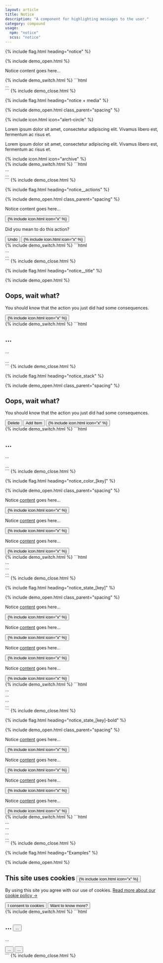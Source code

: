 ```yaml
---
layout: article
title: Notice
description: "A component for highlighting messages to the user."
category: compound
usage:
  npm: "notice"
  scss: "notice"
---
```


{% include flag.html heading="notice" %}

{% include demo_open.html %}
<div class="notice">
  <div class="notice__body">
    <p>Notice content goes here...</p>
  </div>
</div>
{% include demo_switch.html %}
```html
<div class="notice">
  <div class="notice__body">
    ...
  </div>
</div>
```
{% include demo_close.html %}

{% include flag.html heading="notice + media" %}

{% include demo_open.html class_parent="spacing" %}
<div class="notice notice_state_danger">
  <div class="media">
    <div class="media__icon">
      {% include icon.html icon="alert-circle" %}
    </div>
    <div class="media__body">
      <p>Lorem ipsum dolor sit amet, consectetur adipiscing elit. Vivamus libero est, fermentum ac risus et.</p>
    </div>
  </div>
</div>
<div class="notice notice_state_info">
  <div class="media">
    <div class="media__body">
      <p>Lorem ipsum dolor sit amet, consectetur adipiscing elit. Vivamus libero est, fermentum ac risus et.</p>
    </div>
    <div class="media__icon">
      {% include icon.html icon="archive" %}
    </div>
  </div>
</div>
{% include demo_switch.html %}
```html
<div class="notice">
  <div class="media">
    <div class="media__icon">
      ...
    </div>
    <div class="media__body">
      ...
    </div>
  </div>
</div>
```
{% include demo_close.html %}

{% include flag.html heading="notice__actions" %}

{% include demo_open.html class_parent="spacing" %}
<div class="notice" data-dismissible>
  <div class="notice__body">
    <p>Notice content goes here...</p>
  </div>
  <div class="notice__actions">
    <button class="notice__dismiss icon-action" data-dismiss>
      {% include icon.html icon="x" %}
    </button>
  </div>
</div>
<div class="notice" data-dismissible>
  <div class="notice__body">
    <p>Did you mean to do this action?</p>
  </div>
  <div class="notice__actions">
    <button class="button button_size_sm">
      Undo
    </button>
    <button class="button button_size_sm button_icon" data-dismiss>
      {% include icon.html icon="x" %}
    </button>
  </div>
</div>
{% include demo_switch.html %}
```html
<div class="notice">
  <div class="notice__body">
    ...
  </div>
  <div class="notice__actions">
    ...
  </div>
</div>
```
{% include demo_close.html %}

{% include flag.html heading="notice__title" %}

{% include demo_open.html %}
<div class="notice flex_align_start" data-dismissible>
  <div class="notice__body spacing_sm">
    <h2 class="notice__title">Oops, wait what?</h2>
    <p>You should know that the action you just did had some consequences.</p>
  </div>
  <div class="notice__actions">
    <button class="icon-action" data-dismiss>
      {% include icon.html icon="x" %}
    </button>
  </div>
</div>
{% include demo_switch.html %}
```html
<div class="notice flex_align_start">
  <div class="notice__body">
    <h2 class="notice__title">...</h2>
    <p>...</p>
  </div>
  <div class="notice__actions">
    ...
  </div>
</div>
```
{% include demo_close.html %}

{% include flag.html heading="notice_stack" %}

{% include demo_open.html class_parent="spacing" %}
<div class="notice notice_stack" data-dismissible>
  <div class="notice__body spacing_sm">
    <h2 class="notice__title">Oops, wait what?</h2>
    <p>You should know that the action you just did had some consequences.</p>
  </div>
  <div class="notice__actions">
    <button class="button">
      Delete
    </button>
    <button class="button">
      Add Item
    </button>
    <button class="button button_color_subtle button_icon" data-dismiss>
      {% include icon.html icon="x" %}
    </button>
  </div>
</div>
{% include demo_switch.html %}
```html
<div class="notice notice_stack" data-dismissible>
  <div class="notice__body spacing_sm">
    <h2 class="notice__title">...</h2>
    <p>...</p>
  </div>
  <div class="notice__actions">
    ...
  </div>
</div>
```
{% include demo_close.html %}

{% include flag.html heading="notice_color_[key]" %}

{% include demo_open.html class_parent="spacing" %}
<div class="notice notice_color_primary" data-dismissible>
  <div class="notice__body">
    <p>Notice <a href="#">content</a> goes here...</p>
  </div>
  <div class="notice__actions">
    <button class="icon-action" data-dismiss>
      {% include icon.html icon="x" %}
    </button>
  </div>
</div>
<div class="notice notice_color_secondary" data-dismissible>
  <div class="notice__body">
    <p>Notice <a href="#">content</a> goes here...</p>
  </div>
  <div class="notice__actions">
    <button class="icon-action" data-dismiss>
      {% include icon.html icon="x" %}
    </button>
  </div>
</div>
<div class="notice notice_color_dark" data-dismissible>
  <div class="notice__body">
    <p>Notice <a href="#">content</a> goes here...</p>
  </div>
  <div class="notice__actions">
    <button class="icon-action" data-dismiss>
      {% include icon.html icon="x" %}
    </button>
  </div>
</div>
{% include demo_switch.html %}
```html
<div class="notice notice_state_primary">...</div>
<div class="notice notice_state_secondary">...</div>
<div class="notice notice_state_dark">...</div>
```
{% include demo_close.html %}

{% include flag.html heading="notice_state_[key]" %}

{% include demo_open.html class_parent="spacing" %}
<div class="notice notice_state_info" data-dismissible>
  <div class="notice__body">
    <p>Notice <a href="#">content</a> goes here...</p>
  </div>
  <div class="notice__actions">
    <button class="flex" data-dismiss>
      {% include icon.html icon="x" %}
    </button>
  </div>
</div>
<div class="notice notice_state_success" data-dismissible>
  <div class="notice__body">
    <p>Notice <a href="#">content</a> goes here...</p>
  </div>
  <div class="notice__actions">
    <button class="flex" data-dismiss>
      {% include icon.html icon="x" %}
    </button>
  </div>
</div>
<div class="notice notice_state_caution" data-dismissible>
  <div class="notice__body">
    <p>Notice <a href="#">content</a> goes here...</p>
  </div>
  <div class="notice__actions">
    <button class="flex" data-dismiss>
      {% include icon.html icon="x" %}
    </button>
  </div>
</div>
<div class="notice notice_state_danger" data-dismissible>
  <div class="notice__body">
    <p>Notice <a href="#">content</a> goes here...</p>
  </div>
  <div class="notice__actions">
    <button class="flex" data-dismiss>
      {% include icon.html icon="x" %}
    </button>
  </div>
</div>
{% include demo_switch.html %}
```html
<div class="notice notice_state_info">...</div>
<div class="notice notice_state_success">...</div>
<div class="notice notice_state_caution">...</div>
<div class="notice notice_state_danger">...</div>
```
{% include demo_close.html %}

{% include flag.html heading="notice_state_[key]-bold" %}

{% include demo_open.html class_parent="spacing" %}
<div class="notice notice_state_info-bold" data-dismissible>
  <div class="notice__body">
    <p>Notice <a href="#">content</a> goes here...</p>
  </div>
  <div class="notice__actions">
    <button class="flex" data-dismiss>
      {% include icon.html icon="x" %}
    </button>
  </div>
</div>
<div class="notice notice_state_success-bold" data-dismissible>
  <div class="notice__body">
    <p>Notice <a href="#">content</a> goes here...</p>
  </div>
  <div class="notice__actions">
    <button class="flex" data-dismiss>
      {% include icon.html icon="x" %}
    </button>
  </div>
</div>
<div class="notice notice_state_caution-bold" data-dismissible>
  <div class="notice__body">
    <p>Notice <a href="#">content</a> goes here...</p>
  </div>
  <div class="notice__actions">
    <button class="flex" data-dismiss>
      {% include icon.html icon="x" %}
    </button>
  </div>
</div>
<div class="notice notice_state_danger-bold" data-dismissible>
  <div class="notice__body">
    <p>Notice <a href="#">content</a> goes here...</p>
  </div>
  <div class="notice__actions">
    <button class="flex" data-dismiss>
      {% include icon.html icon="x" %}
    </button>
  </div>
</div>
{% include demo_switch.html %}
```html
<div class="notice notice_state_info-bold">...</div>
<div class="notice notice_state_success-bold">...</div>
<div class="notice notice_state_caution-bold">...</div>
<div class="notice notice_state_danger-bold">...</div>
```
{% include demo_close.html %}

{% include flag.html heading="Examples" %}

{% include demo_open.html %}
<div class="notice notice_stack notice_color_dark elevate_16dp" data-dismissible>
  <div class="notice__body margin_bottom_lg spacing_sm">
    <h2 class="notice__title flex">
      <span class="flex_grow_1">This site uses cookies</span>
      <button class="icon-action icon-action_invert icon-action_color_subtle" data-dismiss>
        {% include icon.html icon="x" %}
      </button>
    </h2>
    <p>By using this site you agree with our use of cookies. <a class="link" href="#">Read more about our cookie policy &rarr;</a></p>
  </div>
  <div class="notice__body">
    <div class="button-group button-group_full button-group_wrap">
      <button class="button button_invert">
        I consent to cookies
      </button>
      <button class="button button_invert">
        Want to know more?
      </button>
    </div>
  </div>
</div>
{% include demo_switch.html %}
```html
<div class="notice notice_stack notice_color_dark elevate_16dp" data-dismissible>
  <div class="notice__body margin_bottom_lg spacing_sm">
    <h2 class="notice__title flex">
      <span class="flex_grow_1">...</span>
      <button class="icon-action icon-action_invert icon-action_color_subtle" data-dismiss>
        ...
      </button>
    </h2>
    <p>...</p>
  </div>
  <div class="notice__body">
    <div class="button-group button-group_full button-group_wrap">
      <button class="button button_invert">
        ...
      </button>
      <button class="button button_invert">
        ...
      </button>
    </div>
  </div>
</div>
```
{% include demo_close.html %}
